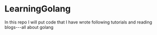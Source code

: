 # LearningGolang
In this repo I will put code that I have wrote following tutorials and reading blogs---all about golang
